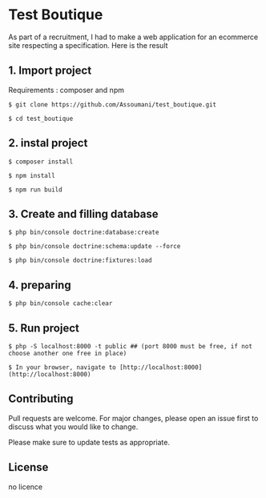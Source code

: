 # Test Boutique

As part of a recruitment, I had to make a web application for an ecommerce site respecting a specification. Here is the result

## 1. Import project

Requirements : composer and npm

```
$ git clone https://github.com/Assoumani/test_boutique.git
```
```
$ cd test_boutique
```

## 2. instal project

```
$ composer install
```
```
$ npm install
```
```
$ npm run build
```

## 3. Create and filling database

```
$ php bin/console doctrine:database:create
```
```
$ php bin/console doctrine:schema:update --force
```
```
$ php bin/console doctrine:fixtures:load
```

## 4. preparing

```
$ php bin/console cache:clear
```

## 5. Run project

```
$ php -S localhost:8000 -t public ## (port 8000 must be free, if not choose another one free in place)
```
```
$ In your browser, navigate to [http://localhost:8000](http://localhost:8000)
```

## Contributing
Pull requests are welcome. For major changes, please open an issue first to discuss what you would like to change.

Please make sure to update tests as appropriate.

## License
no licence
